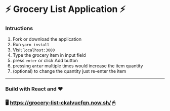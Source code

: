 ⚡ Grocery List Application ⚡
=============================

### Intructions
1. Fork or download the application
2. Run `yarn install`
3. Visit `localhost:3000`
4. Type the grocery item in input field 
5. press `enter` or click Add button
6. pressing `enter` multiple times would increase the item quantity
7. (optional) to change the quantity just re-enter the item

---
### Build with React and ❤️
### 🖥️    https://grocery-list-ckalvucfqn.now.sh/   🖱